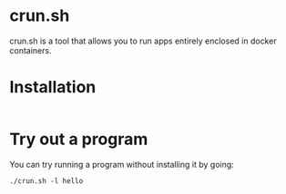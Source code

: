 # crun.sh

crun.sh is a tool that allows you to run apps entirely enclosed in docker containers.

# Installation

```

```

# Try out a program

You can try running a program without installing it by going:

```
./crun.sh -l hello
```

